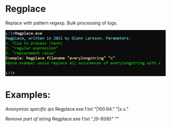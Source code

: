 # Regplace

Replace with pattern regexp. Bulk processing of logs.

<img src="Regplace.png">

# Examples:

*Anonymize specific ips*
	Regplace.exe f.txt "\|100.64." "|x.x." 

*Remove part of string*
	Regplace.exe f.txt ",[0-9]{6}" "" 
